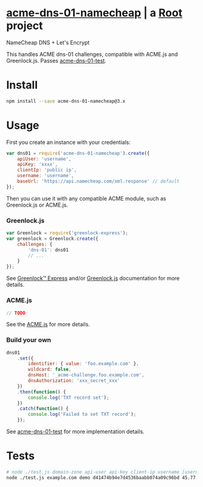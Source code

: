 # [acme-dns-01-namecheap](https://git.rootprojects.org/root/acme-dns-01-namecheap) | a [Root](https://rootrpojects.org) project

NameCheap DNS + Let's Encrypt

This handles ACME dns-01 challenges, compatible with ACME.js and Greenlock.js.
Passes [acme-dns-01-test](https://git.rootprojects.org/root/acme-dns-01-test.js).

# Install

```bash
npm install --save acme-dns-01-namecheap@3.x
```

# Usage

First you create an instance with your credentials:

```js
var dns01 = require('acme-dns-01-namecheap').create({
	apiUser: 'username',
	apiKey: 'xxxx',
	clientIp: 'public ip',
	username: 'username',
	baseUrl: 'https://api.namecheap.com/xml.response' // default
});
```

Then you can use it with any compatible ACME module,
such as Greenlock.js or ACME.js.

### Greenlock.js

```js
var Greenlock = require('greenlock-express');
var greenlock = Greenlock.create({
	challenges: {
		'dns-01': dns01
		// ...
	}
});
```

See [Greenlock™ Express](https://git.rootprojects.org/root/greenlock-express.js)
and/or [Greenlock.js](https://git.rootprojects.org/root/greenlock.js) documentation for more details.

### ACME.js

```js
// TODO
```

See the [ACME.js](https://git.rootprojects.org/root/acme-v2.js) for more details.

### Build your own

```js
dns01
	.set({
		identifier: { value: 'foo.example.com' },
		wildcard: false,
		dnsHost: '_acme-challenge.foo.example.com',
		dnsAuthorization: 'xxx_secret_xxx'
	})
	.then(function() {
		console.log('TXT record set');
	})
	.catch(function() {
		console.log('Failed to set TXT record');
	});
```

See [acme-dns-01-test](https://git.rootprojects.org/root/acme-dns-01-test.js)
for more implementation details.

# Tests

```bash
# node ./test.js domain-zone api-user api-key client-ip username [username is optional if similar to api-user]
node ./test.js example.com demo d41474b94e7d4536baabb074a09c96bd 45.77.4.126
```
